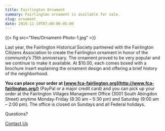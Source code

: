 ```yaml
---
title: Fairlington Ornament
summary: Fairlington ornament is available for sale.
slug: ornament
date: 2019-11-19T07:00:00-05:00
---
```


{{< fig src="files/Ornament-Photo-1.jpg" >}}

Last year, the Fairlington Historical Society partnered with the Fairlington Citizens Association to create the Fairlington ornament in honor of the community’s 75th anniversary. The ornament proved to be very popular and we continue to make it available. At $10.00, each comes boxed with a brochure insert explaining the ornament design and offering a brief history of the neighborhood.

**You can place your order at [www.fca-fairlington.org](http://www.fca-fairlington.org/)** (PayPal or a major credit card) and you can pick up your order at the Fairlington Villages Management Office (3001 South Abingdon Street) anytime Monday-Friday (8:30 am – 5:30 pm) and Saturday (9:00 am – 2:00 pm). The office is closed on Sundays and all Federal holidays.

Questions?

[Contact Us](mailto:befhoff@gmail.com)